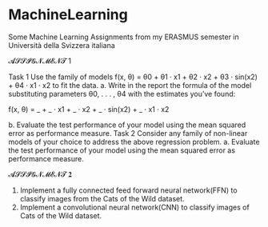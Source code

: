 # MachineLearning
Some Machine Learning Assignments from my ERASMUS semester in Università della Svizzera italiana 


𝓐𝓢𝓢𝓘𝓖𝓝𝓜𝓔𝓝𝓣 1


Task 1
Use the family of models f(x, θ) = θ0 + θ1 · x1 + θ2 · x2 + θ3 · sin(x2) + θ4 · x1 · x2 to fit the
data.
a. Write in the report the formula of the model substituting parameters θ0, . . . , θ4 with
the estimates you’ve found:

f(x, θ) = _ + _ · x1 + _ · x2 + _ · sin(x2) + _ · x1 · x2

b. Evaluate the test performance of your model using the mean squared error as
performance measure.
Task 2
Consider any family of non-linear models of your choice to address the above regression
problem.
a. Evaluate the test performance of your model using the mean squared error as
performance measure.


𝓐𝓢𝓢𝓘𝓖𝓝𝓜𝓔𝓝𝓣 𝟐
1. Implement a fully connected feed forward neural network(FFN) to classify images from
the Cats of the Wild dataset.
2. Implement a convolutional neural network(CNN) to classify images of Cats of the Wild
dataset.
